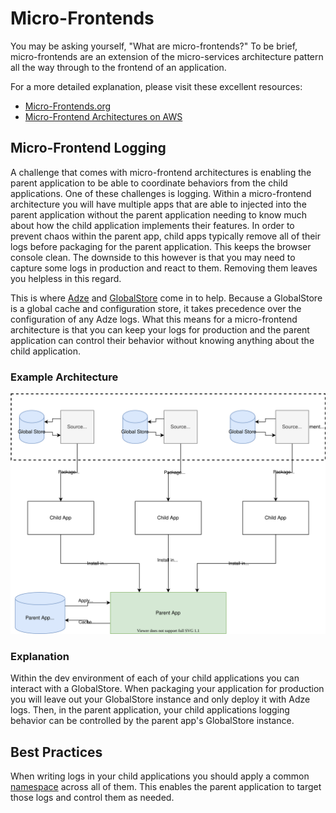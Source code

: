 # Micro-Frontends

You may be asking yourself, "What are micro-frontends?" To be brief, micro-frontends are an extension of the micro-services architecture pattern all the way through to the frontend of an application.

For a more detailed explanation, please visit these excellent resources:

- [Micro-Frontends.org](https://micro-frontends.org/)
- [Micro-Frontend Architectures on AWS](https://aws.amazon.com/blogs/architecture/micro-frontend-architectures-on-aws/)

## Micro-Frontend Logging

A challenge that comes with micro-frontend architectures is enabling the parent application to be able to coordinate behaviors from the child applications. One of these challenges is logging. Within a micro-frontend architecture you will have multiple apps that are able to injected into the parent application without the parent application needing to know much about how the child application implements their features. In order to prevent chaos within the parent app, child apps typically remove all of their logs before packaging for the parent application. This keeps the browser console clean. The downside to this however is that you may need to capture some logs in production and react to them. Removing them leaves you helpless in this regard.

This is where [Adze](adze-concepts.md) and [GlobalStore](globalstore-concepts.md) come in to help. Because a GlobalStore is a global cache and configuration store, it takes precedence over the configuration of any Adze logs. What this means for a micro-frontend architecture is that you can keep your logs for production and the parent application can control their behavior without knowing anything about the child application.

### Example Architecture

![micro front end architecture example](./assets/micro-frontends-diagram.svg)

### Explanation

Within the dev environment of each of your child applications you can interact with a GlobalStore. When packaging your application for production you will leave out your GlobalStore instance and only deploy it with Adze logs. Then, in the parent application, your child applications logging behavior can be controlled by the parent app's GlobalStore instance.

## Best Practices

When writing logs in your child applications you should apply a common [namespace](modifiers.md#namespace-ns) across all of them. This enables the parent application to target those logs and control them as needed.
